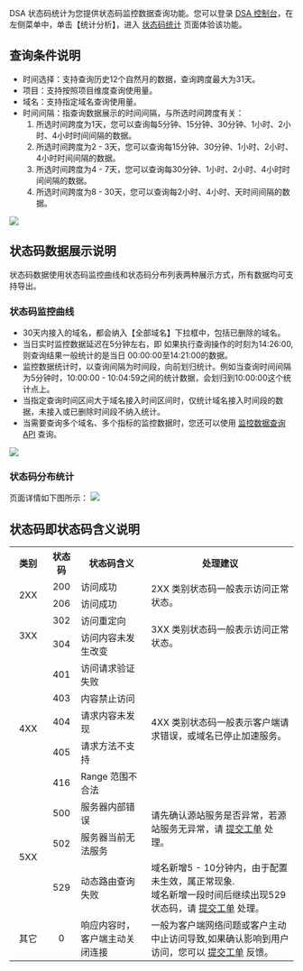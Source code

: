 DSA 状态码统计为您提供状态码监控数据查询功能。您可以登录 [DSA 控制台](https://console.cloud.tencent.com/dsa)，在左侧菜单中，单击【统计分析】，进入 [状态码统计](https://console.cloud.tencent.com/dsa/statistics/status) 页面体验该功能。

## 查询条件说明
+ 时间选择：支持查询历史12个自然月的数据，查询跨度最大为31天。
+ 项目：支持按照项目维度查询使用量。
+ 域名：支持指定域名查询使用量。
+ 时间间隔：指查询数据展示的时间间隔，与所选时间跨度有关：
	1. 所选时间跨度为1天，您可以查询每5分钟、15分钟、30分钟、1小时、2小时、4小时时间间隔的数据。
	2. 所选时间跨度为2 - 3天，您可以查询每15分钟、30分钟、1小时、2小时、4小时时间间隔的数据。
	3. 所选时间跨度为4 - 7天，您可以查询每30分钟、1小时、2小时、4小时时间间隔的数据。
	4. 所选时间跨度为8 - 30天，您可以查询每2小时、4小时、天时间间隔的数据。
	
![](https://main.qcloudimg.com/raw/7f7eba7b8ffb2b5491daef2d74a6d40e.png)

## 状态码数据展示说明
状态码数据使用状态码监控曲线和状态码分布列表两种展示方式，所有数据均可支持导出。

### 状态码监控曲线
+ 30天内接入的域名，都会纳入【全部域名】下拉框中，包括已删除的域名。
+ 当日实时监控数据延迟在5分钟左右，即 如果执行查询操作的时刻为14:26:00,则查询结果一般统计的是当日 00:00:00至14:21:00的数据。
+ 监控数据统计时，以查询间隔为时间段，向前划归统计。例如当查询时间间隔为5分钟时，10:00:00 - 10:04:59之间的统计数据，会划归到10:00:00这个统计点上。
+ 当指定查询时间区间大于域名接入时间区间时，仅统计域名接入时间段的数据，未接入或已删除时间段不纳入统计。
+ 当需要查询多个域名、多个指标的监控数据时，您还可以使用 [监控数据查询 API](https://cloud.tencent.com/document/product/570/17942) 查询。

![](https://main.qcloudimg.com/raw/e36a80083cf3bfae8712b4083ff58e95.png)

### 状态码分布统计
页面详情如下图所示：
![](https://main.qcloudimg.com/raw/b017dea632585521c42f815dd2cd0319.png)

## 状态码即状态码含义说明
<table style="display:table;">
	<tbody>
		<tr>
			<th style="text-align: center;width: 50px;"> 类别 </th>
			<th style="text-align: center"> 状态码 </th>
			<th style="text-align: center"> 状态码含义 </th>
			<th style="text-align: center"> 处理建议 </th>
		</tr>
		<tr>
			<td rowspan="2" style="text-align: center;">2XX</td>
			<td style="text-align: center">200</td>
			<td>访问成功</td>
			<td rowspan="2">2XX 类别状态码一般表示访问正常状态。</td>
		</tr>
		<tr>
			<td style="text-align: center">206</td>
			<td>访问成功</td>
		</tr>
		<tr>
			<td rowspan="2" style="text-align: center;">3XX</td>
			<td style="text-align: center">302</td>
			<td>访问重定向</td>
			<td rowspan="2">3XX 类别状态码一般表示访问正常状态。</td>
		</tr>
		<tr>
			<td style="text-align: center">304</td>
			<td>访问内容未发生改变</td>
		</tr>
		<tr>
			<td rowspan="5" style="text-align: center;">4XX</td>
			<td style="text-align: center">401</td>
			<td>访问请求验证失败</td>
			<td rowspan="5">4XX 类别状态码一般表示客户端请求错误，或域名已停止加速服务。</td>
		</tr>
		<tr>
			<td style="text-align: center">403</td>
			<td>内容禁止访问</td>
		</tr>
		<tr>
			<td style="text-align: center">404</td>
			<td>请求内容未发现</td>
		</tr>
		<tr>
			<td style="text-align: center">405</td>
			<td>请求方法不支持</td>
		</tr>
		<tr>
			<td style="text-align: center">416</td>
			<td>Range 范围不合法</td>
		</tr>
		<tr>
			<td rowspan="3" style="text-align: center;">5XX</td>
			<td style="text-align: center">500</td>
			<td>服务器内部错误</td>
			<td rowspan="2">请先确认源站服务是否异常，若源站服务无异常，请 <a href='https://console.cloud.tencent.com/workorder/category'>提交工单</a> 处理。</td>
		</tr>
		<tr>
			<td style="text-align: center">502</td>
			<td>服务器当前无法服务</td>
		</tr>
		<tr>
			<td style="text-align: center">529</td>
			<td>动态路由查询失败</td>
			<td>域名新增5 - 10分钟内，由于配置未生效，属正常现象.<br>域名新增一段时间后继续出现529状态码，请 <a href='https://console.cloud.tencent.com/workorder/category'>提交工单</a> 处理。</td>
		</tr>
		<tr>
			<td rowspan="5" style="text-align: center;">其它</td>
			<td style="text-align: center">0</td>
			<td>响应内容时，客户端主动关闭连接</td>
			<td>一般为客户端网络问题或客户主动中止访问导致,如果确认影响到用户访问，您可以 <a href='https://console.cloud.tencent.com/workorder/category'>提交工单</a> 反馈。</td>
		</tr>
	</tbody>
</table>
